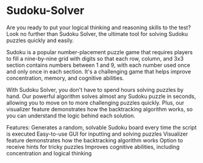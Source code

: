 # Sudoku-Solver
Are you ready to put your logical thinking and reasoning skills to the test? Look no further than Sudoku Solver, the ultimate tool for solving Sudoku puzzles quickly and easily.

Sudoku is a popular number-placement puzzle game that requires players to fill a nine-by-nine grid with digits so that each row, column, and 3x3 section contains numbers between 1 and 9, with each number used once and only once in each section. It's a challenging game that helps improve concentration, memory, and cognitive abilities.

With Sudoku Solver, you don't have to spend hours solving puzzles by hand. Our powerful algorithm solves almost any Sudoku puzzle in seconds, allowing you to move on to more challenging puzzles quickly. Plus, our visualizer feature demonstrates how the backtracking algorithm works, so you can understand the logic behind each solution.

Features:
    Generates a random, solvable Sudoku board every time the script is executed
    Easy-to-use GUI for inputting and solving puzzles
    Visualizer feature demonstrates how the backtracking algorithm works
    Option to receive hints for tricky puzzles
    Improves cognitive abilities, including concentration and logical thinking
